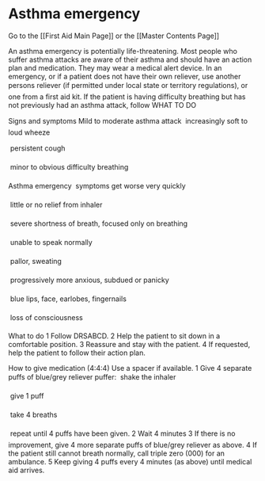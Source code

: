 ﻿# Asthma emergency 

Go to the [[First Aid Main Page]] or the [[Master Contents Page]]

An asthma emergency is potentially life-threatening. 
Most people who suffer asthma attacks are aware of their asthma and should 
have an action plan and medication. They may wear a medical alert device. In an emergency, or if a patient does not have their own reliever, use another persons reliever (if permitted under local state or territory regulations), or one from a first aid kit. 
If the patient is having difficulty breathing but has not previously had an asthma attack, follow WHAT TO DO 

Signs and symptoms 
Mild to moderate asthma attack 
 
increasingly soft to loud wheeze 

 
persistent cough 

 
minor to obvious difficulty breathing 



Asthma emergency 
 
symptoms get worse very quickly 

 
little or no relief from inhaler 

 
severe shortness of breath, focused only on breathing 

 
unable to speak normally 

 
pallor, sweating 

 
progressively more anxious, subdued or panicky 

 
blue lips, face, earlobes, fingernails 

 
loss of consciousness 



What to do 
1 Follow DRSABCD. 2 Help the patient to sit down in a comfortable position. 3 Reassure and stay with the patient. 4 If requested, help the patient to follow their action 
plan. 

How to give medication (4:4:4) 
Use a spacer if available. 1 Give 4 separate puffs of blue/grey reliever puffer: 
 
shake the inhaler 

 
give 1 puff 

 
take 4 breaths 


 repeat until 4 puffs have been given. 2 Wait 4 minutes 3 If there is no improvement, give 4 more separate puffs of blue/grey reliever as above. 4 If the patient still cannot breath normally, call triple zero (000) for an ambulance. 
5 Keep giving 4 puffs every 4 minutes (as above) until medical aid arrives. 




